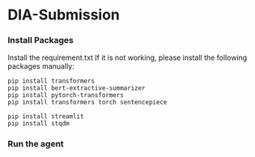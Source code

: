 # DIA-Submission

### Install Packages
Install the requirement.txt
If it is not working, please install the following packages manually:

```
pip install transformers
pip install bert-extractive-summarizer 
pip install pytorch-transformers
pip install transformers torch sentencepiece

pip install streamlit
pip install stqdm
```

### Run the agent

